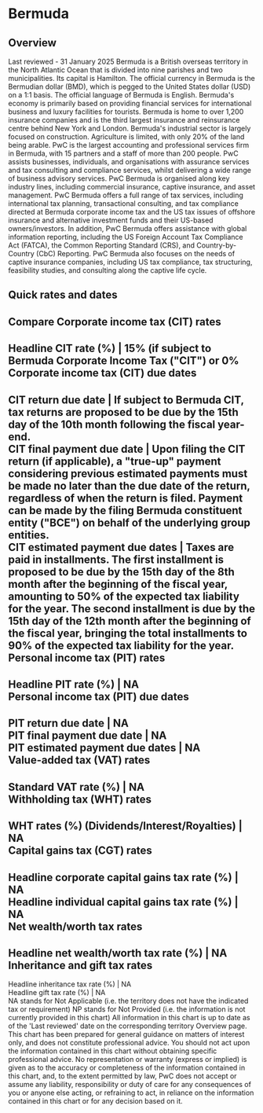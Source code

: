 # Bermuda
## Overview
Last reviewed - 31 January 2025
Bermuda is a British overseas territory in the North Atlantic Ocean that is divided into nine parishes and two municipalities. Its capital is Hamilton. The official currency in Bermuda is the Bermudian dollar (BMD), which is pegged to the United States dollar (USD) on a 1:1 basis. The official language of Bermuda is English.
Bermuda's economy is primarily based on providing financial services for international business and luxury facilities for tourists. Bermuda is home to over 1,200 insurance companies and is the third largest insurance and reinsurance centre behind New York and London. Bermuda's industrial sector is largely focused on construction. Agriculture is limited, with only 20% of the land being arable.
PwC is the largest accounting and professional services firm in Bermuda, with 15 partners and a staff of more than 200 people. PwC assists businesses, individuals, and organisations with assurance services and tax consulting and compliance services, whilst delivering a wide range of business advisory services. PwC Bermuda is organised along key industry lines, including commercial insurance, captive insurance, and asset management.
PwC Bermuda offers a full range of tax services, including international tax planning, transactional consulting, and tax compliance directed at Bermuda corporate income tax and the US tax issues of offshore insurance and alternative investment funds and their US-based owners/investors. In addition, PwC Bermuda offers assistance with global information reporting, including the US Foreign Account Tax Compliance Act (FATCA), the Common Reporting Standard (CRS), and Country-by-Country (CbC) Reporting. PwC Bermuda also focuses on the needs of captive insurance companies, including US tax compliance, tax structuring, feasibility studies, and consulting along the captive life cycle.
## Quick rates and dates
Compare
Corporate income tax (CIT) rates   
---  
Headline CIT rate (%) |  15% (if subject to Bermuda Corporate Income Tax ("CIT") or 0%  
Corporate income tax (CIT) due dates   
---  
CIT return due date |  If subject to Bermuda CIT, tax returns are proposed to be due by the 15th day of the 10th month following the fiscal year-end.  
CIT final payment due date |  Upon filing the CIT return (if applicable), a "true-up" payment considering previous estimated payments must be made no later than the due date of the return, regardless of when the return is filed. Payment can be made by the filing Bermuda constituent entity ("BCE") on behalf of the underlying group entities.   
CIT estimated payment due dates |  Taxes are paid in installments.  The first installment is proposed to be due by the 15th day of the 8th month after the beginning of the fiscal year, amounting to 50% of the expected tax liability for the year. The second installment is due by the 15th day of the 12th month after the beginning of the fiscal year, bringing the total installments to 90% of the expected tax liability for the year.  
Personal income tax (PIT) rates   
---  
Headline PIT rate (%) |  NA  
Personal income tax (PIT) due dates   
---  
PIT return due date |  NA  
PIT final payment due date |  NA  
PIT estimated payment due dates |  NA  
Value-added tax (VAT) rates   
---  
Standard VAT rate (%) |  NA  
Withholding tax (WHT) rates   
---  
WHT rates (%) (Dividends/Interest/Royalties) |  NA  
Capital gains tax (CGT) rates   
---  
Headline corporate capital gains tax rate (%) |  NA  
Headline individual capital gains tax rate (%) |  NA  
Net wealth/worth tax rates   
---  
Headline net wealth/worth tax rate (%) |  NA  
Inheritance and gift tax rates   
---  
Headline inheritance tax rate (%) |  NA  
Headline gift tax rate (%) |  NA  
NA stands for Not Applicable (i.e. the territory does not have the indicated tax or requirement)
NP stands for Not Provided (i.e. the information is not currently provided in this chart) 
All information in this chart is up to date as of the 'Last reviewed' date on the corresponding territory Overview page. This chart has been prepared for general guidance on matters of interest only, and does not constitute professional advice. You should not act upon the information contained in this chart without obtaining specific professional advice. No representation or warranty (express or implied) is given as to the accuracy or completeness of the information contained in this chart, and, to the extent permitted by law, PwC does not accept or assume any liability, responsibility or duty of care for any consequences of you or anyone else acting, or refraining to act, in reliance on the information contained in this chart or for any decision based on it.
